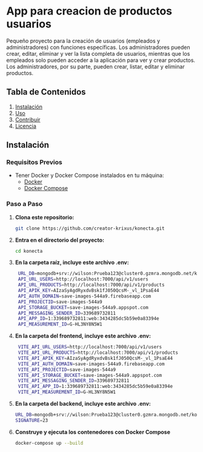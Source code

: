 # App para creacion de productos usuarios

Pequeño proyecto para la creación de usuarios (empleados y administradores) con funciones específicas. Los administradores pueden crear, editar, eliminar y ver la lista completa de usuarios, mientras que los empleados solo pueden acceder a la aplicación para ver y crear productos. Los administradores, por su parte, pueden crear, listar, editar y eliminar productos.

## Tabla de Contenidos
1. [Instalación](#instalación)
2. [Uso](#uso)
3. [Contribuir](#contribuir)
4. [Licencia](#licencia)

## Instalación

### Requisitos Previos
- Tener Docker y Docker Compose instalados en tu máquina:
  - [Docker](https://www.docker.com/get-started)
  - [Docker Compose](https://docs.docker.com/compose/install/)

### Paso a Paso

1. **Clona este repositorio:**
   ```bash
   git clone https://github.com/creator-krixus/konecta.git
2. **Entra en el directorio del proyecto:**
   ```bash
   cd konecta

4. **En la carpeta raíz, incluye este archivo .env:**
   ```bash
    URL_DB=mongodb+srv://wilson:Prueba123@cluster0.gzmra.mongodb.net/konecta?retryWrites=true&w=majority&appName=Cluster0
    API_URL_USERS=http://localhost:7000/api/v1/users
    API_URL_PRODUCTS=http://localhost:7000/api/v1/products
    API_APIK_KEY=AIzaSyAgdRyxdvBsk1fJ050QcsM-_vl_1PsaE44
    API_AUTH_DOMAIN=save-images-544a9.firebaseapp.com
    API_PROJECTID=save-images-544a9
    API_STORAGE_BUCKET=save-images-544a9.appspot.com
    API_MESSAGING_SENDER_ID=339689732811
    API_APP_ID=1:339689732811:web:3434285dc5b59e0a83394e
    API_MEASUREMENT_ID=G-HL3NY8N5W1
   
5. **En la carpeta del frontend, incluye este archivo .env:**
   ```bash
    VITE_API_URL_USERS=http://localhost:7000/api/v1/users
    VITE_API_URL_PRODUCTS=http://localhost:7000/api/v1/products
    VITE_API_APIK_KEY=AIzaSyAgdRyxdvBsk1fJ050QcsM-_vl_1PsaE44
    VITE_API_AUTH_DOMAIN=save-images-544a9.firebaseapp.com
    VITE_API_PROJECTID=save-images-544a9
    VITE_API_STORAGE_BUCKET=save-images-544a9.appspot.com
    VITE_API_MESSAGING_SENDER_ID=339689732811
    VITE_API_APP_ID=1:339689732811:web:3434285dc5b59e0a83394e
    VITE_API_MEASUREMENT_ID=G-HL3NY8N5W1
   
7. **En la carpeta del backend, incluye este archivo .env:**
   ```bash
   URL_DB=mongodb+srv://wilson:Prueba123@cluster0.gzmra.mongodb.net/konecta?retryWrites=true&w=majority&appName=Cluster0
   SIGNATURE=23

8. **Construye y ejecuta los contenedores con Docker Compose**
   ```bash
   docker-compose up --build
